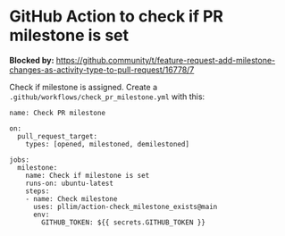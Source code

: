 # GitHub Action to check if PR milestone is set

**Blocked by:** https://github.community/t/feature-request-add-milestone-changes-as-activity-type-to-pull-request/16778/7

Check if milestone is assigned. Create a `.github/workflows/check_pr_milestone.yml` with this:

```
name: Check PR milestone

on:
  pull_request_target:
    types: [opened, milestoned, demilestoned]

jobs:
  milestone:
    name: Check if milestone is set
    runs-on: ubuntu-latest
    steps:
    - name: Check milestone
      uses: pllim/action-check_milestone_exists@main
      env:
        GITHUB_TOKEN: ${{ secrets.GITHUB_TOKEN }}
```
